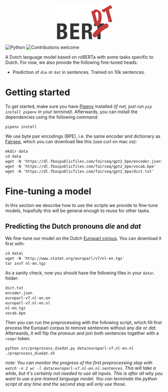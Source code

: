 <p align="center"> 
    <img src="logo.png" alt="Logo of BERDT" width="35%">
 </p>

![Python](https://img.shields.io/badge/python-v3.6+-blue.svg)
![Contributions welcome](https://img.shields.io/badge/contributions-welcome-orange.svg)

A Dutch language model based on roBERTa with some tasks specific to Dutch. For now, we also provide the following fine-tuned heads:

- Prediction of `die` or `dat` in sentences. Trained on 10k sentences.


# Getting started
To get started, make sure you have [Pipenv](https://pipenv.readthedocs.io/en/latest/) installed *(if not, just run `pip install pipenv` in your terminal)*.
Afterwards, you can install the dependencies using the following command:

```
pipenv install
```

We use byte pair encodings (BPE), i.e. the same encoder and dictionary as [Fairseq](https://github.com/pytorch/fairseq/), which you can download like this (use curl on mac os): 

```
mkdir data
cd data
wget -N 'https://dl.fbaipublicfiles.com/fairseq/gpt2_bpe/encoder.json'
wget -N 'https://dl.fbaipublicfiles.com/fairseq/gpt2_bpe/vocab.bpe'
wget -N 'https://dl.fbaipublicfiles.com/fairseq/gpt2_bpe/dict.txt'
```

# Fine-tuning a model
In this section we describe how to use the scripts we provide to fine-tune models, hopefully this will be general enough to reuse for other tasks.

## Predicting the Dutch pronouns _die_ and _dat_
We fine-tune our model on the Dutch [Europarl corpus](http://www.statmt.org/europarl/). You can download it first with:

```
cd data\
wget -N 'http://www.statmt.org/europarl/v7/nl-en.tgz'
tar zxvf nl-en.tgz
```
As a sanity check, now you should have the following files in your `data\` folder:

```
dict.txt
encoder.json
europarl-v7.nl-en.en
europarl-v7.nl-en.nl
nl-en.tgz
vocab.bpe
```

Then you can run the preprocessing with the following script, which fill first process the Europarl corpus to remove sentences without any _die_ or _dat_. Afterwards, it will flip the pronoun and join both sentences together with a `<sep>` token.

```
python src/preprocess_diedat.py data/europarl-v7.nl-en.nl
./preprocess_diedat.sh
```

_note: You can monitor the progress of the first preprocessing step with `watch -n 2 wc -l data/europarl-v7.nl-en.nl.sentences`. This will take a while, but it's certainly not needed to use all inputs. This is after all why you want to use a pre-trained language model. You can terminate the python script at any time and the second step will only use those._


